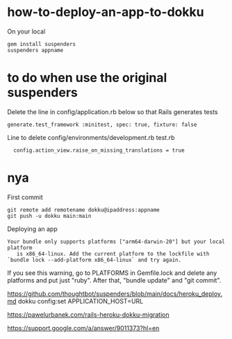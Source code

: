 # how-to-deploy-an-app-to-dokku






On your local

    gem install suspenders
    suspenders appname
    

# to do when use the original suspenders
Delete the line in config/application.rb below so that Rails generates tests

    generate.test_framework :minitest, spec: true, fixture: false
    

Line to delete
config/environments/development.rb
test.rb

      config.action_view.raise_on_missing_translations = true


# nya


First commit

    git remote add remotename dokku@ipaddress:appname
    git push -u dokku main:main  
    


Deploying an app

    Your bundle only supports platforms ["arm64-darwin-20"] but your local platform
       is x86_64-linux. Add the current platform to the lockfile with `bundle lock --add-platform x86_64-linux` and try again.
  
  If you see this warning, go to PLATFORMS in Gemfile.lock and delete any platforms and put just "ruby".
  After that, "bundle update" and "git commit".
  
  
  https://github.com/thoughtbot/suspenders/blob/main/docs/heroku_deploy.md
  dokku config:set APPLICATION_HOST=URL


https://pawelurbanek.com/rails-heroku-dokku-migration



https://support.google.com/a/answer/9011373?hl=en
